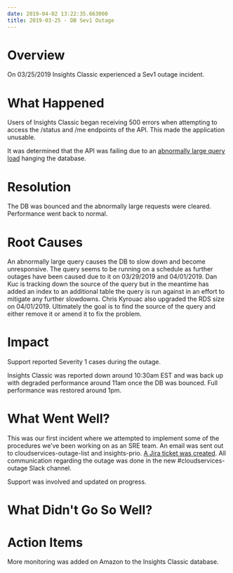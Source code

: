 ```yaml
---
date: 2019-04-02 13:22:35.663000
title: 2019-03-25 - DB Sev1 Outage
---
```

# Overview

On 03/25/2019 Insights Classic experienced a Sev1 outage incident.

# What Happened

Users of Insights Classic began receiving 500 errors when attempting to
access the /status and /me endpoints of the API. This made the
application unusable.

It was determined that the API was failing due to an [abnormally large
query load](http://pastebin.test.redhat.com/743762) hanging the
database.

# Resolution

The DB was bounced and the abnormally large requests were cleared.
Performance went back to normal.

# Root Causes

An abnormally large query causes the DB to slow down and become
unresponsive. The query seems to be running on a schedule as further
outages have been caused due to it on 03/29/2019 and 04/01/2019. Dan Kuc
is tracking down the source of the query but in the meantime has added
an index to an additional table the query is run against in an effort to
mitigate any further slowdowns. Chris Kyrouac also upgraded the RDS size
on 04/01/2019. Ultimately the goal is to find the source of the query
and either remove it or amend it to fix the problem.

# Impact

Support reported Severity 1 cases during the outage.

Insights Classic was reported down around 10:30am EST and was back up
with degraded performance around 11am once the DB was bounced. Full
performance was restored around 1pm.

# What Went Well?

This was our first incident where we attempted to implement some of the
procedures we’ve been working on as an SRE team. An email was sent out
to cloudservices-outage-list and insights-prio. [A Jira ticket was
created](https://projects.engineering.redhat.com/browse/RHCLOUD-522).
All communication regarding the outage was done in the new
\#cloudservices-outage Slack channel.

Support was involved and updated on progress.

# What Didn't Go So Well?

# Action Items

More monitoring was added on Amazon to the Insights Classic database.

